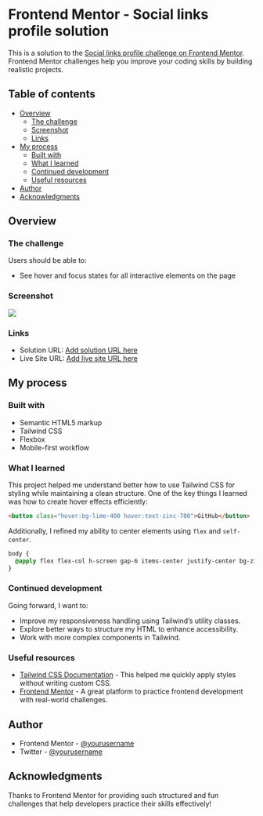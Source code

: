 # Frontend Mentor - Social links profile solution

This is a solution to the [Social links profile challenge on Frontend Mentor](https://www.frontendmentor.io/challenges/social-links-profile-UG32l9m6dQ). Frontend Mentor challenges help you improve your coding skills by building realistic projects.

## Table of contents

- [Overview](#overview)
  - [The challenge](#the-challenge)
  - [Screenshot](#screenshot)
  - [Links](#links)
- [My process](#my-process)
  - [Built with](#built-with)
  - [What I learned](#what-i-learned)
  - [Continued development](#continued-development)
  - [Useful resources](#useful-resources)
- [Author](#author)
- [Acknowledgments](#acknowledgments)

## Overview

### The challenge

Users should be able to:

- See hover and focus states for all interactive elements on the page

### Screenshot

![](./screenshot.jpg)

### Links

- Solution URL: [Add solution URL here](https://your-solution-url.com)
- Live Site URL: [Add live site URL here](https://your-live-site-url.com)

## My process

### Built with

- Semantic HTML5 markup
- Tailwind CSS
- Flexbox
- Mobile-first workflow

### What I learned

This project helped me understand better how to use Tailwind CSS for styling while maintaining a clean structure. One of the key things I learned was how to create hover effects efficiently:

```html
<button class="hover:bg-lime-400 hover:text-zinc-700">GitHub</button>
```

Additionally, I refined my ability to center elements using `flex` and `self-center`.

```css
body {
  @apply flex flex-col h-screen gap-6 items-center justify-center bg-zinc-900;
}
```

### Continued development

Going forward, I want to:
- Improve my responsiveness handling using Tailwind’s utility classes.
- Explore better ways to structure my HTML to enhance accessibility.
- Work with more complex components in Tailwind.

### Useful resources

- [Tailwind CSS Documentation](https://tailwindcss.com/docs) - This helped me quickly apply styles without writing custom CSS.
- [Frontend Mentor](https://www.frontendmentor.io) - A great platform to practice frontend development with real-world challenges.

## Author

- Frontend Mentor - [@yourusername](https://www.frontendmentor.io/profile/yourusername)
- Twitter - [@yourusername](https://www.twitter.com/yourusername)

## Acknowledgments

Thanks to Frontend Mentor for providing such structured and fun challenges that help developers practice their skills effectively!

